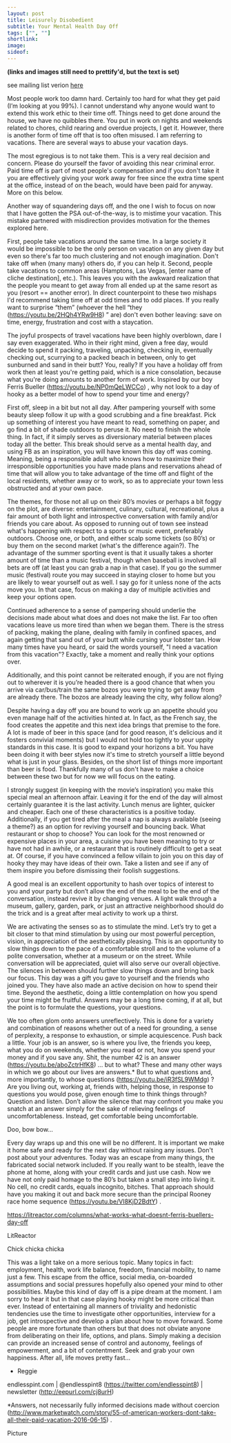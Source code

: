 ```yaml
---
layout: post
title: Leisurely Disobedient
subtitle: Your Mental Health Day Off
tags: ["", ""]
shortlink: 
image: 
sideof: 
---
```


**(links and images still need to prettify'd, but the text is set)** 

see mailing list verion [here](https://us14.campaign-archive.com/?u=2bcb7588e60b55d3de7f33b21&id=be36bac139)



Most people work too damn hard. Certainly too hard for what they get paid (I’m looking at you 99%). I cannot understand why anyone would want to extend this work ethic to their time off. Things need to get done around the house, we have no quibbles there. You put in work on nights and weekends related to chores, child rearing and overdue projects, I get it. However, there is another form of time off that is too often misused. I am referring to vacations. There are several ways to abuse your vacation days.


The most egregious is to not take them. This is a very real decision and concern. Please do yourself the favor of avoiding this near criminal error. Paid time off is part of most people's compensation and if you don't take it you are effectively giving your work away for free since the extra time spent at the office, instead of on the beach, would have been paid for anyway. More on this below.


Another way of squandering days off, and the one I wish to focus on now that I have gotten the PSA out-of-the-way, is to mistime your vacation. This mistake partnered with misdirection provides motivation for the themes explored here.


First, people take vacations around the same time. In a large society it would be impossible to be the only person on vacation on any given day but even so there's far too much clustering and not enough imagination. Don't take off when (many many) others do, if you can help it. Second, people take vacations to common areas (Hamptons, Las Vegas, [enter name of cliche destination], etc.). This leaves you with the awkward realization that the people you meant to get away from all ended up at the same resort as you (resort == another error). In direct counterpoint to these two mishaps I'd recommend taking time off at odd times and to odd places. If you really want to surprise “them” (whoever the hell “they (https://youtu.be/2HQh4YRw9H8) ” are) don't even bother leaving: save on time, energy, frustration and cost with a staycation.


The joyful prospects of travel vacations have been highly overblown, dare I say even exaggerated. Who in their right mind, given a free day, would decide to spend it packing, traveling, unpacking, checking in, eventually checking out, scurrying to a packed beach in between, only to get sunburned and sand in their butt? You, really? If you have a holiday off from work then at least you're getting paid, which is a nice consolation, because what you're doing amounts to another form of work. Inspired by our boy Ferris Bueller (https://youtu.be/NP0mQeLWCCo) , why not look to a day of hooky as a better model of how to spend your time and energy?


First off, sleep in a bit but not all day. After pampering yourself with some beauty sleep follow it up with a good scrubbing and a fine breakfast. Pick up something of interest you have meant to read, something on paper, and go find a bit of shade outdoors to peruse it. No need to finish the whole thing. In fact, if it simply serves as diversionary material between places today all the better. This break should serve as a mental health day, and using FB as an inspiration, you will have known this day off was coming. Meaning, being a responsible adult who knows how to maximize their irresponsible opportunities you have made plans and reservations ahead of time that will allow you to take advantage of the time off and flight of the local residents, whether away or to work, so as to appreciate your town less obstructed and at your own pace.


The themes, for those not all up on their 80’s movies or perhaps a bit foggy on the plot, are diverse: entertainment, culinary, cultural, recreational, plus a fair amount of both light and introspective conversation with family and/or friends you care about. As opposed to running out of town see instead what's happening with respect to a sports or music event, preferably outdoors. Choose one, or both, and either scalp some tickets (so 80’s) or buy them on the second market (what's the difference again?). The advantage of the summer sporting event is that it usually takes a shorter amount of time than a music festival, though when baseball is involved all bets are off (at least you can grab a nap in that case).  If you go the summer music (festival) route you may succeed in staying closer to home but you are likely to wear yourself out as well. I say go for it unless none of the acts move you. In that case, focus on making a day of multiple activities and keep your options open.


Continued adherence to a sense of pampering should underlie the decisions made about what does and does not make the list. Far too often vacations leave us more tired than when we began them. There is the stress of packing, making the plane, dealing with family in confined spaces, and again getting that sand out of your butt while cursing your lobster tan. How many times have you heard, or said the words yourself, "I need a vacation from this vacation"? Exactly, take a moment and really think your options over.


Additionally, and this point cannot be reiterated enough, if you are not flying out to wherever it is you’re headed there is a good chance that when you arrive via car/bus/train the same bozos you were trying to get away from are already there. The bozos are already leaving the city, why follow along?


Despite having a day off you are bound to work up an appetite should you even manage half of the activities hinted at. In fact, as the French say, the food creates the appetite and this next idea brings that premise to the fore. A lot is made of beer in this space (and for good reason, it's delicious and it fosters convivial moments) but I would not hold too tightly to your uppity standards in this case. It is good to expand your horizons a bit. You have been doing it with beer styles now it's time to stretch yourself a little beyond what is just in your glass. Besides, on the short list of things more important than beer is food. Thankfully many of us don't have to make a choice between these two but for now we will focus on the eating.


I strongly suggest (in keeping with the movie’s inspiration) you make this special meal an afternoon affair. Leaving it for the end of the day will almost certainly guarantee it is the last activity. Lunch menus are lighter, quicker and cheaper. Each one of these characteristics is a positive today. Additionally, if you get tired after the meal a nap is always available (seeing a theme?) as an option for reviving yourself and bouncing back. What restaurant or shop to choose? You can look for the most renowned or expensive places in your area, a cuisine you have been meaning to try or have not had in awhile, or a restaurant that is routinely difficult to get a seat at. Of course, if you have convinced a fellow villain to join you on this day of hooky they may have ideas of their own. Take a listen and see if any of them inspire you before dismissing their foolish suggestions.


A good meal is an excellent opportunity to hash over topics of interest to you and your party but don’t allow the end of the meal to be the end of the conversation, instead revive it by changing venues. A light walk through a museum, gallery, garden, park, or just an attractive neighborhood should do the trick and is a great after meal activity to work up a thirst.


We are activating the senses so as to stimulate the mind. Let’s try to get a bit closer to that mind stimulation by using our most powerful perception, vision, in appreciation of the aesthetically pleasing. This is an opportunity to slow things down to the pace of a comfortable stroll and to the volume of a polite conversation, whether at a museum or on the street. While conversation will be appreciated, quiet will also serve our overall objective. The silences in between should further slow things down and bring back our focus. This day was a gift you gave to yourself and the friends who joined you. They have also made an active decision on how to spend their time. Beyond the aesthetic, doing a little contemplation on how you spend your time might be fruitful. Answers may be a long time coming, if at all, but the point is to formulate the questions, your questions.


We too often glom onto answers unreflectively. This is done for a variety and combination of reasons whether out of a need for grounding, a sense of perplexity, a response to exhaustion, or simple acquiescence. Push back a little. Your job is an answer, so is where you live, the friends you keep, what you do on weekends, whether you read or not, how you spend your money and if you save any. Shit, the number 42 is an answer (https://youtu.be/aboZctrHfK8) … but to what? These and many other ways in which we go about our lives are answers.* But to what questions and, more importantly, to whose questions (https://youtu.be/iR3fSL9WMdg) ? Are you living out, working at, friends with, helping those, in response to questions you would pose, given enough time to think things through? Question and listen. Don’t allow the silence that may confront you make you snatch at an answer simply for the sake of relieving feelings of uncomfortableness. Instead, get comfortable being uncomfortable.


Doo, bow bow…


Every day wraps up and this one will be no different. It is important we make it home safe and ready for the next day without raising any issues. Don't post about your adventures. Today was an escape from many things, the fabricated social network included. If you really want to be stealth, leave the phone at home, along with your credit cards and just use cash. Now we have not only paid homage to the 80’s but taken a small step into living it. No cell, no credit cards, equals incognito, bitches. That approach should have you making it out and back more secure than the principal Rooney race home sequence (https://youtu.be/VI8KjD2BdtY) .


https://litreactor.com/columns/what-works-what-doesnt-ferris-buellers-day-off

LitReactor


Chick chicka chicka


This was a light take on a more serious topic. Many topics in fact: employment, health, work life balance, freedom, financial mobility, to name just a few. This escape from the office, social media, on-boarded assumptions and social pressures hopefully also opened your mind to other possibilities. Maybe this kind of day off is a pipe dream at the moment. I am sorry to hear it but in that case playing hooky might be more critical than ever. Instead of entertaining all manners of triviality and hedonistic tendencies use the time to investigate other opportunities, interview for a job, get introspective and develop a plan about how to move forward. Some people are more fortunate than others but that does not obviate anyone from deliberating on their life, options, and plans. Simply making a decision can provide an increased sense of control and autonomy, feelings of empowerment, and a bit of contentment. Seek and grab your own happiness. After all, life moves pretty fast…


- Reggie

endlesspint.com | @endlesspint8 (https://twitter.com/endlesspint8)  | newsletter (http://eepurl.com/cj8urH)

*Answers, not necessarily fully informed decisions made without coercion (http://www.marketwatch.com/story/55-of-american-workers-dont-take-all-their-paid-vacation-2016-06-15) .


Picture
